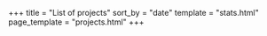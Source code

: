 +++
title = "List of projects"
sort_by = "date"
template = "stats.html"
page_template = "projects.html"
+++
